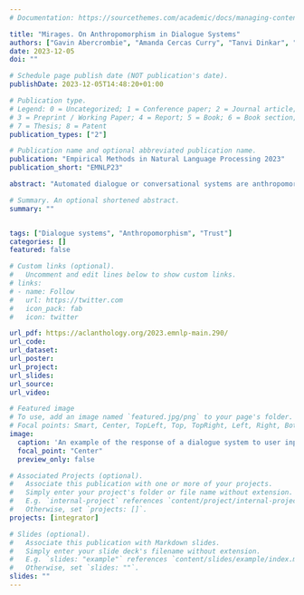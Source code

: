 ```yaml
---
# Documentation: https://sourcethemes.com/academic/docs/managing-content/

title: "Mirages. On Anthropomorphism in Dialogue Systems"
authors: ["Gavin Abercrombie", "Amanda Cercas Curry", "Tanvi Dinkar", "Verena Rieser", "Zeerak Talat"]
date: 2023-12-05
doi: ""

# Schedule page publish date (NOT publication's date).
publishDate: 2023-12-05T14:48:20+01:00

# Publication type.
# Legend: 0 = Uncategorized; 1 = Conference paper; 2 = Journal article;
# 3 = Preprint / Working Paper; 4 = Report; 5 = Book; 6 = Book section;
# 7 = Thesis; 8 = Patent
publication_types: ["2"]

# Publication name and optional abbreviated publication name.
publication: "Empirical Methods in Natural Language Processing 2023"
publication_short: "EMNLP23"

abstract: "Automated dialogue or conversational systems are anthropomorphised by developers and personified by users. While a degree of anthropomorphism is inevitable, conscious and unconscious design choices can guide users to personify them to varying degrees. Encouraging users to relate to automated systems as if they were human can lead to transparency and trust issues, and high risk scenarios caused by over-reliance on their outputs. As a result, natural language processing researchers have investigated the factors that induce personification and develop resources to mitigate such effects. However, these efforts are fragmented, and many aspects of anthropomorphism have yet to be explored. In this paper, we discuss the linguistic factors that contribute to the anthropomorphism of dialogue systems and the harms that can arise thereof, including reinforcing gender stereotypes and conceptions of acceptable language. We recommend that future efforts towards developing dialogue systems take particular care in their design, development, release, and description; and attend to the many linguistic cues that can elicit personification by users."

# Summary. An optional shortened abstract.
summary: ""


tags: ["Dialogue systems", "Anthropomorphism", "Trust"]
categories: []
featured: false

# Custom links (optional).
#   Uncomment and edit lines below to show custom links.
# links:
# - name: Follow
#   url: https://twitter.com
#   icon_pack: fab
#   icon: twitter

url_pdf: https://aclanthology.org/2023.emnlp-main.290/
url_code: 
url_dataset:
url_poster:
url_project:
url_slides:
url_source:
url_video:

# Featured image
# To use, add an image named `featured.jpg/png` to your page's folder.
# Focal points: Smart, Center, TopLeft, Top, TopRight, Left, Right, BottomLeft, Bottom, BottomRight.
image:
  caption: 'An example of the response of a dialogue system to user input that retains anthropomorphic features, and a de-anthropomorphised version.'
  focal_point: "Center"
  preview_only: false

# Associated Projects (optional).
#   Associate this publication with one or more of your projects.
#   Simply enter your project's folder or file name without extension.
#   E.g. `internal-project` references `content/project/internal-project/index.md`.
#   Otherwise, set `projects: []`.
projects: [integrator]

# Slides (optional).
#   Associate this publication with Markdown slides.
#   Simply enter your slide deck's filename without extension.
#   E.g. `slides: "example"` references `content/slides/example/index.md`.
#   Otherwise, set `slides: ""`.
slides: ""
---
```

